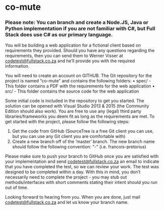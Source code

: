 # co-mute

### Please note: You can branch and create a Node.JS, Java or Python implementation if you are not familiar with C#, but Full Stack does use C# as our primary language.

You will be building a web application for a fictional client based on requirements they provided. Should you have any questions regarding the requirements, then you can send them to Werner Visser at codetest@fullstack.co.za and he’ll provide you with the required information.

You will need to create an account on GITHUB. The Git repository for the project is named “co-mute” and contains the following folders:
•	spec/ - This folder contains a PDF with the requirements for the web application
•	src/ - This folder contains the source code for the web application

Some initial code is included in the repository to get you started. The solution can be opened with Visual Studio 2013 & 2015 (the Community Edition should also work). You are free to use any (legal) third party libraries/frameworks you deem fit as long as the requirements are met. To get started with the project, please follow the following steps:

1. Get the code from GitHub (SourceTree is a free Git client you can use, but you can use any Git client you are comfortable with)
2. Create a new branch off of the ‘master’ branch. The new branch name should follow the following convention: “<first name>-<last name>” (i.e. francois-pretorius)

Please make sure to push your branch to GitHub once you are satisfied with your implementation and send codetest@fullstack.co.za an email to indicate that you have completed the test, so we can review your work. The test was designed to be completed within a day. With this in mind, you don’t necessarily need to complete the project - you may stub out methods/interfaces with short comments stating their intent should you run out of time.

Looking forward to hearing from you. When you are done, just mail codetest@fullstack.co.za and let us know your branch name. 

 

